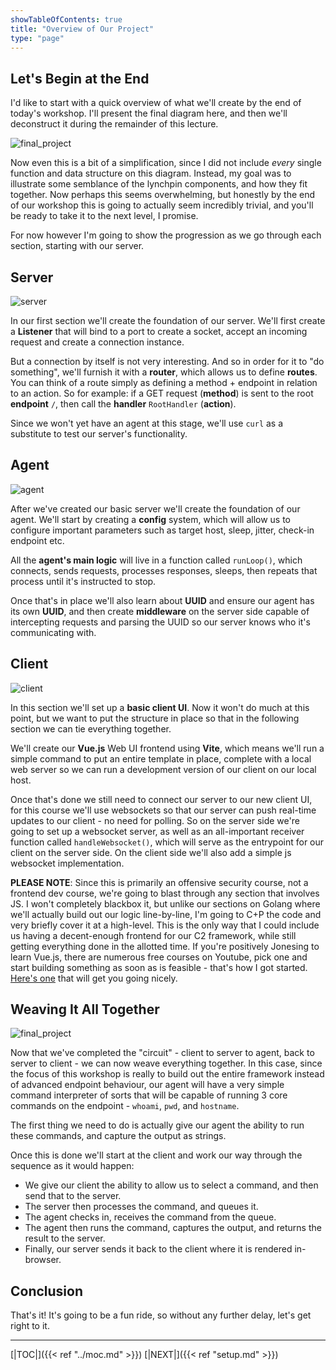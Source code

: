 ```yaml
---
showTableOfContents: true
title: "Overview of Our Project"
type: "page"
---
```

## Let's Begin at the End
I'd like to start with a quick overview of what we'll create by the end of today's workshop. I'll present the final 
diagram here, and then we'll deconstruct it during the remainder of this lecture.

![final_project](../img/final.png)

Now even this is a bit of a simplification, since I did not include _every_ single function and data structure on this diagram.
Instead, my goal was to illustrate some semblance of the lynchpin components, and how they fit together.
Now perhaps this seems overwhelming, but honestly by the end of our workshop this is going to actually seem incredibly trivial, and 
you'll be ready to take it to the next level, I promise.

For now however I'm going to show the progression as we go through each section, starting with our server.

## Server
![server](../img/server.png)

In our first section we'll create the foundation of our server. 
We'll first create a **Listener** that will bind to a port to create a socket, accept an incoming request and create a connection instance.

But a connection by itself is not very interesting. And so in order for it to "do something", we'll furnish it with a **router**, which allows
us to define **routes**. You can think of a route simply as defining a method + endpoint in relation to an action. So for example: if
a GET request (**method**) is sent to the root **endpoint** `/`, then call the **handler** `RootHandler` (**action**).

Since we won't yet have an agent at this stage, we'll use `curl` as a substitute to test our server's functionality. 

## Agent
![agent](../img/agent.png)

After we've created our basic server we'll create the foundation of our agent. We'll start by creating a **config** system,
which will allow us to configure important parameters such as target host, sleep, jitter, check-in endpoint etc. 

All the **agent's main logic** will live in a function called `runLoop()`, which connects, sends requests, processes responses, sleeps, then 
repeats that process until it's instructed to stop. 

Once that's in place we'll also learn about **UUID** and ensure our agent has its own **UUID**, and then create **middleware** on the server
side capable of intercepting requests and parsing the UUID so our server knows who it's communicating with.

## Client 
![client](../img/client.png)

In this section we'll set up a **basic client UI**. Now it won't do much at this point, but we want to put the structure
in place so that in the following section we can tie everything together.

We'll create our **Vue.js** Web UI frontend using **Vite**, which means we'll run a simple command to put an entire template
in place, complete with a local web server so we can run a development version of our client on our local host.

Once that's done we still need to connect our server to our new client UI, for this course we'll use websockets so that
our server can push real-time updates to our client - no need for polling. So on the server side we're going to set up
a websocket server, as well as an all-important receiver function called `handleWebsocket()`, which will serve as the
entrypoint for our client on the server side. On the client side we'll also add a simple js websocket implementation.

**PLEASE NOTE**: Since this is primarily an offensive security course, not a frontend dev course, we're going to blast
through any section that involves JS. I won't completely blackbox it, but unlike our sections on Golang where we'll actually
build out our logic line-by-line, I'm going to C+P the code and very briefly cover it at a high-level. This is the only way that
I could include us having a decent-enough frontend for our C2 framework, while still getting everything done in the allotted
time. If you're positively Jonesing to learn Vue.js, there are numerous free courses on Youtube, pick one and start building
something as soon as is feasible - that's how I got started. [Here's one](https://www.youtube.com/watch?v=VeNfHj6MhgA) that will get you going nicely.



## Weaving It All Together
![final_project](../img/final.png)

Now that we've completed the "circuit" - client to server to agent, back to server to client - we can now weave everything
together. In this case, since the focus of this workshop is really to build out the entire framework instead of advanced
endpoint behaviour, our agent will have a very simple command interpreter of sorts that will be 
capable of running 3 core commands on the endpoint - `whoami`, `pwd`, and `hostname`. 

The first thing we need to do is actually give our agent the ability to run these commands, and capture the output as strings.

Once this is done we'll start at the client and work our way through the sequence as it would happen:
- We give our client the ability to allow us to select a command, and then send that to the server.
- The server then processes the command, and queues it.
- The agent checks in, receives the command from the queue.
- The agent then runs the command, captures the output, and returns the result to the server.
- Finally, our server sends it back to the client where it is rendered in-browser. 

## Conclusion
That's it! It's going to be a fun ride, so without any further delay, let's get right to it.


___
[|TOC|]({{< ref "../moc.md" >}})
[|NEXT|]({{< ref "setup.md" >}})